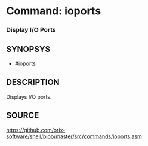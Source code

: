# Command: ioports

### Display I/O Ports

## SYNOPSYS

+ #ioports

## DESCRIPTION

Displays I/O ports.

## SOURCE

https://github.com/orix-software/shell/blob/master/src/commands/ioports.asm

